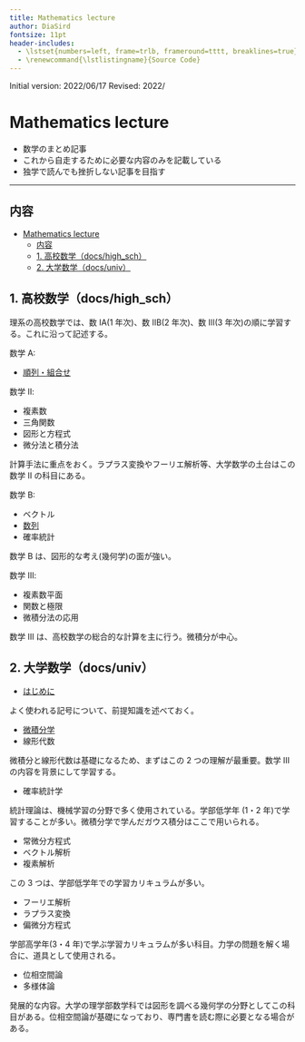 ```yaml
---
title: Mathematics lecture
author: DiaSird
fontsize: 11pt
header-includes:
  - \lstset{numbers=left, frame=trlb, frameround=tttt, breaklines=true}
  - \renewcommand{\lstlistingname}{Source Code}
---
```


Initial version: 2022/06/17
Revised: 2022/

# Mathematics lecture

- 数学のまとめ記事
- これから自走するために必要な内容のみを記載している
- 独学で読んでも挫折しない記事を目指す

---

## 内容

- [Mathematics lecture](#mathematics-lecture)
  - [内容](#内容)
  - [1. 高校数学（docs/high_sch）](#1-高校数学docshigh_sch)
  - [2. 大学数学（docs/univ）](#2-大学数学docsuniv)

## 1. 高校数学（docs/high_sch）

理系の高校数学では、数 ⅠA(1 年次)、数 ⅡB(2 年次)、数 Ⅲ(3 年次)の順に学習する。これに沿って記述する。

数学 A:

- [順列・組合せ](https://github.com/DiaSird/math-lec/blob/main/docs/high_sch/1_%E9%A0%86%E5%88%97%E7%B5%84%E5%90%88%E3%81%9B.md)

数学 Ⅱ:

- 複素数
- 三角関数
- 図形と方程式
- 微分法と積分法

計算手法に重点をおく。ラプラス変換やフーリエ解析等、大学数学の土台はこの数学 Ⅱ の科目にある。

数学 B:

- ベクトル
- [数列](https://github.com/DiaSird/math-lec/blob/main/docs/high_sch/6_%E6%95%B0%E5%88%97.md)
- 確率統計

数学 B は、図形的な考え(幾何学)の面が強い。

数学 Ⅲ:

- 複素数平面
- 関数と極限
- 微積分法の応用

数学 Ⅲ は、高校数学の総合的な計算を主に行う。微積分が中心。

## 2. 大学数学（docs/univ）

- [はじめに](https://github.com/DiaSird/math-lec/blob/main/docs/univ/0_%E3%81%AF%E3%81%98%E3%82%81%E3%81%AB.md)

よく使われる記号について、前提知識を述べておく。

- [微積分学](https://github.com/DiaSird/math-lec/blob/main/docs/univ/1_%E5%BE%AE%E7%A9%8D%E5%88%86%E5%AD%A6.md)
- 線形代数

微積分と線形代数は基礎になるため、まずはこの 2 つの理解が最重要。数学 Ⅲ の内容を背景にして学習する。

- 確率統計学

統計理論は、機械学習の分野で多く使用されている。学部低学年 (1・2 年)で学習することが多い。微積分学で学んだガウス積分はここで用いられる。

- 常微分方程式
- ベクトル解析
- 複素解析

この 3 つは、学部低学年での学習カリキュラムが多い。

- フーリエ解析
- ラプラス変換
- 偏微分方程式

学部高学年(3・4 年)で学ぶ学習カリキュラムが多い科目。力学の問題を解く場合に、道具として使用される。

- 位相空間論
- 多様体論

発展的な内容。大学の理学部数学科では図形を調べる幾何学の分野としてこの科目がある。位相空間論が基礎になっており、専門書を読む際に必要となる場合がある。
